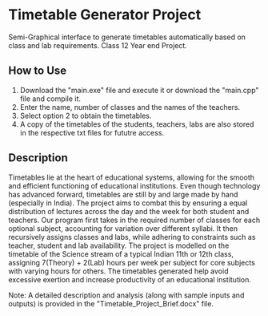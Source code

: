 # Timetable Generator Project
Semi-Graphical interface to generate timetables automatically based on class and lab requirements. Class 12 Year end Project.

## How to Use
1. Download the "main.exe" file and execute it or download the "main.cpp" file and compile it. 
2. Enter the name, number of classes and the names of the teachers.
3. Select option 2 to obtain the timetables. 
4. A copy of the timetables of the students, teachers, labs are also stored in the respective txt files for fututre access.

## Description
Timetables lie at the heart of educational systems, allowing for the smooth and efficient functioning of educational institutions. Even though technology has advanced forward, timetables are still by and large made by hand (especially in India). The project aims to combat this by ensuring a equal distribution of lectures across the day and the week for both student and teachers. Our program first takes in the required number of classes for each optional subject, accounting for variation over different syllabi. It then recursively assigns classes and labs, while adhering to constraints such as teacher, student and lab availability. The project is modelled on the timetable of the Science stream of a typical Indian 11th or 12th class, assigning 7(Theory) + 2(Lab) hours per week per subject for core subjects with varying hours for others. The timetables generated help avoid excessive exertion and increase productivity of an educational institution.

Note: A detailed description and analysis (along with sample inputs and outputs) is provided in the "Timetable_Project_Brief.docx" file.
